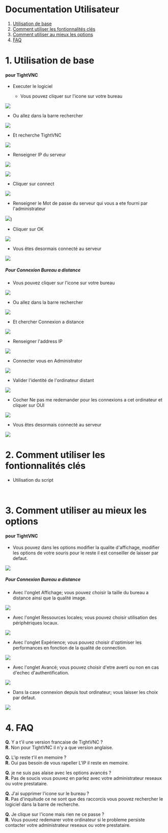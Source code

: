 # Documentation Utilisateur

1. [Utilisation de base](#1-utilisation-de-base)
2. [Comment utiliser les fontionnalités clés](#2-comment-utiliser-les-fontionnalités-clés)
3. [Comment utiliser au mieux les options](#3-comment-utiliser-au-mieux-les-options)
4. [FAQ](#4-faq)
            

# 1. Utilisation de base

#### pour TightVNC


* Executer le logiciel

  * Vous pouvez cliquer sur l'icone sur votre bureau

![](https://github.com/WildCodeSchool/TSSR-2409-JAUNE-P1-G4-Teleassistance/blob/main/image/Install_TightVNC_Cient/Capture%20d'%C3%A9cran%202024-10-17%20112704.png)

  * Ou allez dans la barre rechercher
   
![](https://github.com/WildCodeSchool/TSSR-2409-JAUNE-P1-G4-Teleassistance/blob/main/image/Install_TightVNC_Cient/Capture%20d'%C3%A9cran%202024-10-17%20114233.png)

  * Et recherche TightVNC

![](https://github.com/WildCodeSchool/TSSR-2409-JAUNE-P1-G4-Teleassistance/blob/main/image/Install_TightVNC_Cient/Capture%20d'%C3%A9cran%202024-10-17%20114255.png)

  * Renseigner IP du serveur

![](https://github.com/WildCodeSchool/TSSR-2409-JAUNE-P1-G4-Teleassistance/blob/main/image/Install_TightVNC_Cient/Capture%20d'%C3%A9cran%202024-10-16%20142619.png)

![](https://github.com/WildCodeSchool/TSSR-2409-JAUNE-P1-G4-Teleassistance/blob/main/image/Install_TightVNC_Cient/Capture%20d'%C3%A9cran%202024-10-16%20160917.png)

  * Cliquer sur connect

![](https://github.com/WildCodeSchool/TSSR-2409-JAUNE-P1-G4-Teleassistance/blob/main/image/Install_TightVNC_Cient/Capture%20d'%C3%A9cran%202024-10-16%20160926.png)

  * Renseigner le Mot de passe du serveur qui vous a ete fourni par l'administrateur

![](https://github.com/WildCodeSchool/TSSR-2409-JAUNE-P1-G4-Teleassistance/blob/main/image/Install_TightVNC_Cient/Capture%20d'%C3%A9cran%202024-10-16%20160939.png))

  * Cliquer sur OK

![](https://github.com/WildCodeSchool/TSSR-2409-JAUNE-P1-G4-Teleassistance/blob/main/image/Install_TightVNC_Cient/Capture%20d'%C3%A9cran%202024-10-16%20160953.png)

  * Vous êtes desormais connecté au serveur

![](https://github.com/WildCodeSchool/TSSR-2409-JAUNE-P1-G4-Teleassistance/blob/main/image/Install_TightVNC_Cient/Capture%20d'%C3%A9cran%202024-10-16%20161056.png)


##### Pour Connexion Bureau a distance


  * Vous pouvez cliquer sur l'icone sur votre bureau

![](https://github.com/WildCodeSchool/TSSR-2409-JAUNE-P1-G4-Teleassistance/blob/main/image/Install_TightVNC_Cient/Capture%20d'%C3%A9cran%202024-10-17%20112659.png)

  * Ou allez dans la barre rechercher 
  
![](https://github.com/WildCodeSchool/TSSR-2409-JAUNE-P1-G4-Teleassistance/blob/main/image/Install_TightVNC_Cient/Capture%20d'%C3%A9cran%202024-10-16%20163025.png)

  * Et chercher Connexion a distance

![](https://github.com/WildCodeSchool/TSSR-2409-JAUNE-P1-G4-Teleassistance/blob/main/image/Install_TightVNC_Cient/Capture%20d'%C3%A9cran%202024-10-16%20163050.png)

  * Renseigner l'address IP

![](https://github.com/WildCodeSchool/TSSR-2409-JAUNE-P1-G4-Teleassistance/blob/main/image/Install_TightVNC_Cient/Capture%20d'%C3%A9cran%202024-10-16%20153359.png)

  * Connecter vous en Administrator 

![](https://github.com/WildCodeSchool/TSSR-2409-JAUNE-P1-G4-Teleassistance/blob/main/image/Install_TightVNC_Cient/Capture%20d'%C3%A9cran%202024-10-16%20163652.png)

  * Valider l'identité de l'ordinateur distant

![](https://github.com/WildCodeSchool/TSSR-2409-JAUNE-P1-G4-Teleassistance/blob/main/image/Install_TightVNC_Cient/Capture%20d'%C3%A9cran%202024-10-16%20155734.png)

  * Cocher Ne pas me redemander pour les connexions a cet ordinateur et cliquer sur OUI

![](https://github.com/WildCodeSchool/TSSR-2409-JAUNE-P1-G4-Teleassistance/blob/main/image/Install_TightVNC_Cient/Capture%20d'%C3%A9cran%202024-10-16%20155727.png)

  * Vous êtes desormais connecté au serveur 

![](https://github.com/WildCodeSchool/TSSR-2409-JAUNE-P1-G4-Teleassistance/blob/main/image/Install_TightVNC_Cient/Capture%20d'%C3%A9cran%202024-10-16%20155542.png)


# 2. Comment utiliser les fontionnalités clés

  * Utilisation du script

![]()
![]()
![]()
![]()
![]()
![]()
![]()
![]()


# 3. Comment utiliser au mieux les options

#### pour TightVNC

* Vous pouvez dans les options modifier la qualite d'affichage, modifier les options de votre souris
  pour le reste il est conseiller de laisser par defaut.
  
![](https://github.com/WildCodeSchool/TSSR-2409-JAUNE-P1-G4-Teleassistance/blob/main/image/Install_TightVNC_Cient/Capture%20d'%C3%A9cran%202024-10-17%20093917.png)


##### Pour Connexion Bureau a distance


* Avec l'onglet Affichage; vous pouvez choisir la taille du bureau a distance ainsi que la qualité image.

![](https://github.com/WildCodeSchool/TSSR-2409-JAUNE-P1-G4-Teleassistance/blob/main/image/Install_TightVNC_Cient/Capture%20d'%C3%A9cran%202024-10-17%20094006.png)

* Avec l'onglet Ressources locales; vous pouvez choisir utilisation des périphériques locaux. 

![](https://github.com/WildCodeSchool/TSSR-2409-JAUNE-P1-G4-Teleassistance/blob/main/image/Install_TightVNC_Cient/Capture%20d'%C3%A9cran%202024-10-17%20094015.png)

* Avec l'onglet Expérience; vous pouvez choisir d'optimiser les performances en fonction de la qualité de connection. 

![](https://github.com/WildCodeSchool/TSSR-2409-JAUNE-P1-G4-Teleassistance/blob/main/image/Install_TightVNC_Cient/Capture%20d'%C3%A9cran%202024-10-17%20094025.png)

* Avec l'onglet Avancé; vous pouvez choisir d'etre averti ou non en cas d'echec d'authentification.

![](https://github.com/WildCodeSchool/TSSR-2409-JAUNE-P1-G4-Teleassistance/blob/main/image/Install_TightVNC_Cient/Capture%20d'%C3%A9cran%202024-10-17%20094033.png)

* Dans la case connexion depuis tout ordinateur; vous laisser les choix par defaut.

![](https://github.com/WildCodeSchool/TSSR-2409-JAUNE-P1-G4-Teleassistance/blob/main/image/Install_TightVNC_Cient/Capture%20d'%C3%A9cran%202024-10-17%20102635.png)


# 4. FAQ

**Q.** Y a t'il une version francaise de TightVNC ? \
**R.** Non pour TightVNC il n'y a que version anglaise.

**Q.** L'ip reste t'il en memoire ? \
**R.** Oui pas besoin de vous rapeller L'IP il reste en memoire.

**Q.** je ne suis pas alaise avec les options avancés ? \
**R.** Pas de soucis vous pouvez en parlez avec votre administrateur reseaux ou votre prestataire. 

**Q.** J'ai supprimer l'icone sur le bureau ? \
**R.** Pas d'inquitude ce ne sont que des raccorcis vous pouvez rechercher le logiciel dans la barre de recherche.

**Q.** Je clique sur l'icone mais rien ne ce passe ? \
**R.** Vous pouvez redemarer votre ordinateur si le probleme persiste contacter votre administrateur reseaux ou votre prestataire.
